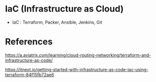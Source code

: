 # IaC (Infrastructure as Cloud)


- IaC : Terraform, Packer, Ansible, Jenkins, Git

# References

https://a.aviatrix.com/learning/cloud-routing-networking/terraform-and-infrastructure-as-code/

https://itnext.io/getting-started-with-infrastructure-as-code-iac-using-terraform-84f15fb72ae6
